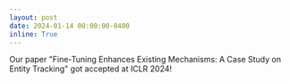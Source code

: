 ```yaml
---
layout: post
date: 2024-01-14 00:00:00-0400
inline: True
---
```


Our paper "Fine-Tuning Enhances Existing Mechanisms: A Case Study on Entity Tracking" got accepted at ICLR 2024!